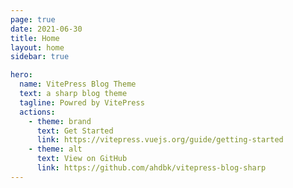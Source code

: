 ```yaml
---
page: true
date: 2021-06-30
title: Home
layout: home
sidebar: true

hero:
  name: VitePress Blog Theme
  text: a sharp blog theme
  tagline: Powred by VitePress
  actions:
    - theme: brand
      text: Get Started
      link: https://vitepress.vuejs.org/guide/getting-started
    - theme: alt
      text: View on GitHub
      link: https://github.com/ahdbk/vitepress-blog-sharp
---
```

<script setup>
import BlogsGrid from "./.vitepress/theme/components/BlogsGrid.vue";
import { useData } from "vitepress";
const { theme } = useData();
const posts = theme.value.posts;
const carouselImages = theme.value.carouselImages;

</script>

<div class="container blogs-container">
<BlogCarousel :imagesUrls="carouselImages"/>
<BlogsGrid :posts="posts" />
</div>

<style>

</style>
